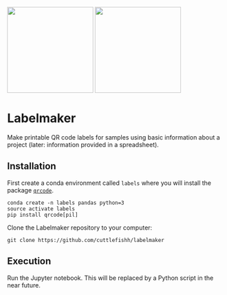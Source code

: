 <img src="https://images-na.ssl-images-amazon.com/images/I/61UOa%2BgxXuL._SL1024_.jpg" height=200> <img src="https://assets.fishersci.com/TFS-Assets/CCG/product-images/F144079~p.eps-650.jpg" height=200>

# Labelmaker

Make printable QR code labels for samples using basic information about a project (later: information provided in a spreadsheet).

## Installation

First create a conda environment called `labels` where you will install the package [`qrcode`](https://pypi.org/project/qrcode/).

```
conda create -n labels pandas python=3
source activate labels
pip install qrcode[pil]
```

Clone the Labelmaker repository to your computer:

```
git clone https://github.com/cuttlefishh/labelmaker
```

## Execution

Run the Jupyter notebook. This will be replaced by a Python script in the near future.
